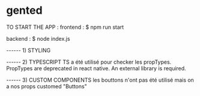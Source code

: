 # gented

TO START THE APP : 
frontend : $ npm run start

backend : $ node index.js


------ 1) STYLING



------ 2) TYPESCRIPT
TS a été utilisé pour checker les propTypes.
PropTypes are deprecated in react native.
An external library is required.


------ 3) CUSTOM COMPONENTS
les bouttons n'ont pas été utilisé mais on a nos props customed "Buttons"

